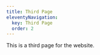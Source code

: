 ```yaml
---
title: Third Page
eleventyNavigation:
  key: Third Page
  order: 2
---
```


This is a third page for the website.
